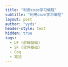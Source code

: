 ```yaml
---
title: "利用coze学习编程"
subtitle: "利用coze学习编程"
layout: post
author: "yyds"
header-style: text
hidden: true
tags:
  - LF (逻辑基础)
  - SF (软件基础)
  - Coq
  - 笔记
---
```

